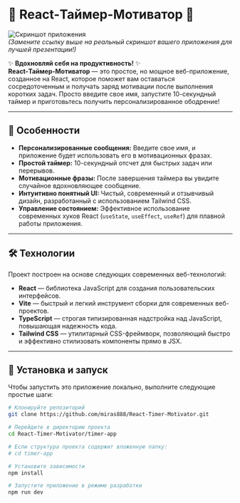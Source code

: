 # 🚀 React-Таймер-Мотиватор 🚀

![Скриншот приложения](https://example.com/screenshot.png)  
*(Замените ссылку выше на реальный скриншот вашего приложения для лучшей презентации!)*

✨ **Вдохновляй себя на продуктивность!** ✨  
**React-Таймер-Мотиватор** — это простое, но мощное веб-приложение, созданное на React, которое поможет вам оставаться сосредоточенным и получать заряд мотивации после выполнения коротких задач. Просто введите свое имя, запустите 10-секундный таймер и приготовьтесь получить персонализированное ободрение!

---

## 🌟 Особенности

- **Персонализированные сообщения:** Введите свое имя, и приложение будет использовать его в мотивационных фразах.
- **Простой таймер:** 10-секундный отсчет для быстрых задач или перерывов.
- **Мотивационные фразы:** После завершения таймера вы увидите случайное вдохновляющее сообщение.
- **Интуитивно понятный UI:** Чистый, современный и отзывчивый дизайн, разработанный с использованием Tailwind CSS.
- **Управление состоянием:** Эффективное использование современных хуков React (`useState`, `useEffect`, `useRef`) для плавной работы приложения.

---

## 🛠️ Технологии

Проект построен на основе следующих современных веб-технологий:

- **React** — библиотека JavaScript для создания пользовательских интерфейсов.
- **Vite** — быстрый и легкий инструмент сборки для современных веб-проектов.
- **TypeScript** — строгая типизированная надстройка над JavaScript, повышающая надежность кода.
- **Tailwind CSS** — утилитарный CSS-фреймворк, позволяющий быстро и эффективно стилизовать компоненты прямо в JSX.

---

## 🚀 Установка и запуск

Чтобы запустить это приложение локально, выполните следующие простые шаги:

```bash
# Клонируйте репозиторий
git clone https://github.com/miras888/React-Timer-Motivator.git

# Перейдите в директорию проекта
cd React-Timer-Motivator/timer-app

# Если структура проекта содержит вложенную папку:
# cd timer-app

# Установите зависимости
npm install

# Запустите приложение в режиме разработки
npm run dev
